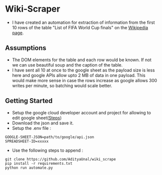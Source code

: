 # Wiki-Scraper

- I have created an automation for extraction of information from the first 10 rows of the table "List of FIFA World Cup finals" on the [Wikipedia page](https://en.wikipedia.org/wiki/List_of_FIFA_World_Cup_finals).

## Assumptions

- The DOM elements for the table and each row would be known. If not we can use beautiful soup and the caption of the table.
- I have sent all 10 at once to the google sheet as the payload size is less here and google APIs allow upto 2 MB of data in one payload. This would make more sense in case the rows increase as google allows 300 writes per minute, so batching would scale better.

## Getting Started
- Setup the google cloud developer account and project for allowing to edit google sheet([Steps](https://ai2.appinventor.mit.edu/reference/other/googlesheets-api-setup.html))
- Download the json and save it.
- Setup the .env file :
```
GOOGLE-SHEET-JSON=path/to/google/api.json
SPREADSHEET-ID=xxxxx
```
- Use the following steps to append :
```
git clone https://github.com/AdityaUnal/wiki_scrape
pip install -r requirements.txt
python run automate.py
```
